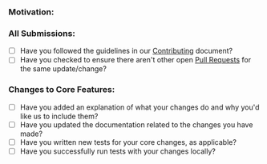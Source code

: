 ### Motivation:

<!-- These changes are done because of #N issue... It fixes ... -->

### All Submissions:

* [ ] Have you followed the guidelines in our [Contributing](./CONTRIBUTING.md) document?
* [ ] Have you checked to ensure there aren't other open [Pull Requests](../pulls) for the same update/change?

### Changes to Core Features:

* [ ] Have you added an explanation of what your changes do and why you'd like us to include them?
* [ ] Have you updated the documentation related to the changes you have made?
* [ ] Have you written new tests for your core changes, as applicable?
* [ ] Have you successfully run tests with your changes locally?
